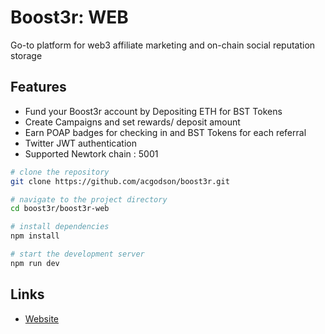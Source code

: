 # Boost3r: WEB

Go-to platform for web3 affiliate marketing and on-chain social reputation storage

## Features

- Fund your Boost3r account by Depositing ETH for BST Tokens
- Create Campaigns and set rewards/ deposit amount
- Earn POAP badges for checking in and BST Tokens for each referral
- Twitter JWT authentication
- Supported Newtork chain : 5001

```bash
# clone the repository
git clone https://github.com/acgodson/boost3r.git

# navigate to the project directory
cd boost3r/boost3r-web

# install dependencies
npm install

# start the development server
npm run dev
```

## Links

- [Website](https://boost3r.web.app)
